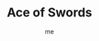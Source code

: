 ---
# basics
title     		 : "Ace of Swords"
token					 : 'swords-01'
card_type			 : '' # major, minor, court
layout				 : "tarot-card"
author    		 : 'me'
one_liner 		 : "Logic, objectivity, intellect, choice"
alt_names			 : ['Truth']
images				 : ['/assets/images/tarot/rws/rw-swords-01.jpg']
keywords			 : ['logic', 'objectivity', 'intellect', 'choice']
url						 : 'tarot/cards/swords-01'
aliases				 : []

meaning_light  : "Making objective decisions. Applying logic. Reasoning your way out of a difficult situation. Solving puzzles. Thinking things through. Emphasizing the facts. Clearing your mind. Seeking clarity."

meaning_shadow : "Applying ruthless or twisted logic. Gloating over your own superior intellect. Using quick thinking to deceive or confuse others. Confusing snap judgments with quick thinking. Making decisions without thinking through consequences."

# more detail
correspondence_planet 			: ""
correspondence_astrological : "Libra, Aquarius, Gemini"
correspondence_affirmation  : "I take the time to think things through."
correspondence_story 				: "The main character must make an important decision that will determine his or her ultimate fate."

advice_relationships 	 : "Set your emotions aside for the moment and look at your relationship from an objective point of view. Would a judge or jury say this relationship is performing as it should? You’re facing a difficult decision; make it with your head, not your heart."

advice_work 					 : "Cut through emotionalism and get to the facts. In this situation, the devil’s in the details. What happened and when? Slay some sacred cows, stop the blame game, and get down to brass tacks. What are the objectives? Where are you in relationship to your goals?"

advice_spirituality 	 : "Your relationship with Spirit should inform all your decisions. Here’s an opportunity to apply what you’ve learned in your inner life to decisions that impact your outer life. If you were to make this decision for someone else, what verdict would you render?"

advice_personal_growth : "At some point, we must go from seeking advice to making our own decisions. Gather information, draw on the experience of mentors, and get the facts…but be prepared, as a mature individual, to make decisions and own the consequences."

advice_fortune_telling : "The time to make a choice is now. Stop wavering and do what you know is best."

questions	: ["If your question were asked of your Higher Self, freed from petty, earthly concerns, what answer might be given?", "When you see this Ace of Swords, what’s your first impression? Is the Sword being offered as a gift, or wielded as a weapon? What higher authority for truth does it point to? Is it too heavy to bear, or something you could manage?", "If I made my decision purely based on reason and logic, what would my decision be?", "What do I think about my own problem-solving ability?", "Who can supply me with the pure and simple facts?"]

# referenced in the symbols.toml data file
symbols	  : ['1', 'ace', 'swords', 'hand-of-god', 'decorated-crown']

# metadata
suppress_topnav : true
related_cards 	: []

---